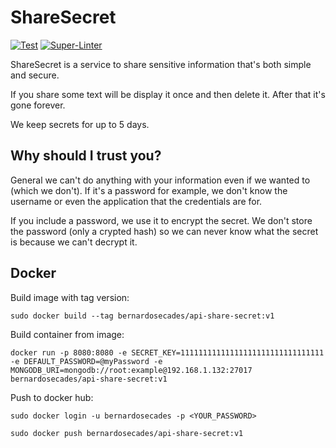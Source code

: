 # ShareSecret

[![Test](https://github.com/bernardosecades/sharesecret/workflows/Test/badge.svg)](https://github.com/bernardosecades/sharesecret/actions)
[![Super-Linter](https://github.com/bernardosecades/sharesecret/workflows/Super-Linter/badge.svg)](https://github.com/bernardosecades/sharesecret/actions)

ShareSecret is a service to share sensitive information that's both simple and secure.

If you share some text will be display it once and then delete it. After that it's gone forever.

We keep secrets for up to 5 days.

## Why should I trust you?

General we can't do anything with your information even if we wanted to (which we don't). If it's a password for example, we don't know the username or even the application that the credentials are for.

If you include a password, we use it to encrypt the secret. We don't store the password (only a crypted hash) so we can never know what the secret is because we can't decrypt it.


## Docker
 
Build image with tag version:

`sudo docker build --tag bernardosecades/api-share-secret:v1`

Build container from image:

`docker run -p 8080:8080 -e SECRET_KEY=11111111111111111111111111111111 -e DEFAULT_PASSWORD=@myPassword -e MONGODB_URI=mongodb://root:example@192.168.1.132:27017 bernardosecades/api-share-secret:v1`

Push to docker hub:

`sudo docker login -u bernardosecades -p <YOUR_PASSWORD>`

`sudo docker push bernardosecades/api-share-secret:v1`